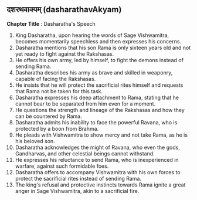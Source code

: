 ## दशरथवाक्यम् (dasharathavAkyam)

**Chapter Title** : Dasharatha's Speech

1. King Dasharatha, upon hearing the words of Sage Vishwamitra, becomes momentarily speechless and then expresses his concerns.
2. Dasharatha mentions that his son Rama is only sixteen years old and not yet ready to fight against the Rakshasas.
3. He offers his own army, led by himself, to fight the demons instead of sending Rama.
4. Dasharatha describes his army as brave and skilled in weaponry, capable of facing the Rakshasas.
5. He insists that he will protect the sacrificial rites himself and requests that Rama not be taken for this task.
6. Dasharatha expresses his deep attachment to Rama, stating that he cannot bear to be separated from him even for a moment.
7. He questions the strength and lineage of the Rakshasas and how they can be countered by Rama.
8. Dasharatha admits his inability to face the powerful Ravana, who is protected by a boon from Brahma.
9. He pleads with Vishwamitra to show mercy and not take Rama, as he is his beloved son.
10. Dasharatha acknowledges the might of Ravana, who even the gods, Gandharvas, and other celestial beings cannot withstand.
11. He expresses his reluctance to send Rama, who is inexperienced in warfare, against such formidable foes.
12. Dasharatha offers to accompany Vishwamitra with his own forces to protect the sacrificial rites instead of sending Rama.
13. The king's refusal and protective instincts towards Rama ignite a great anger in Sage Vishwamitra, akin to a sacrificial fire.
